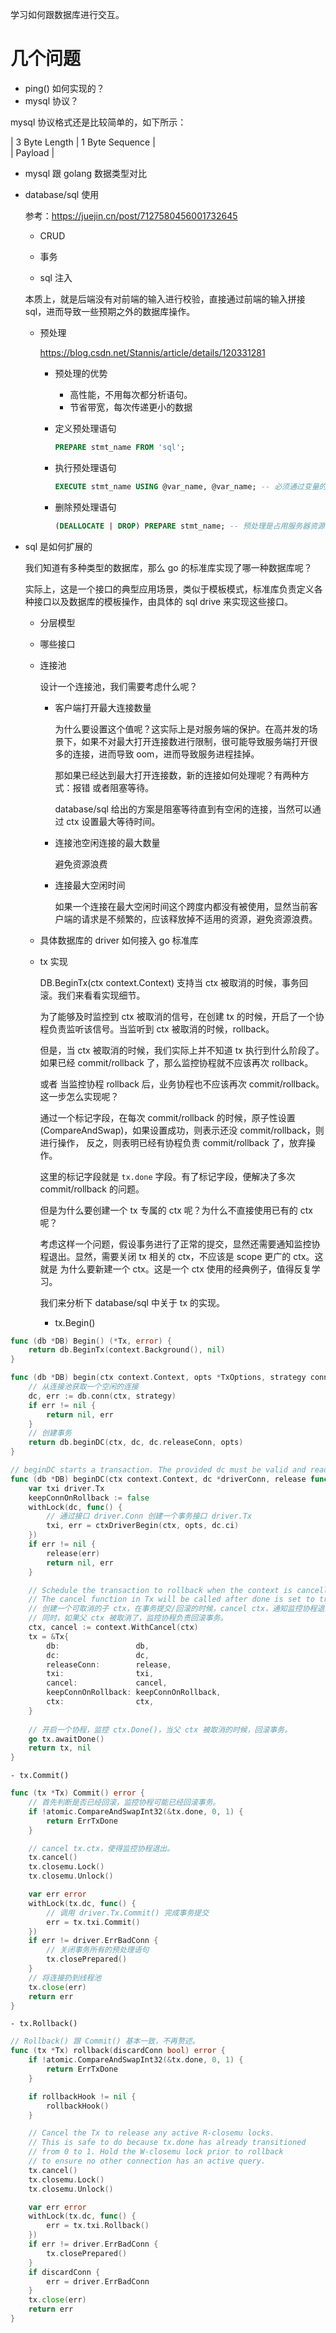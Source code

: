 学习如何跟数据库进行交互。

# 几个问题
- ping() 如何实现的？
- mysql 协议？

mysql 协议格式还是比较简单的，如下所示：

| 3 Byte Length | 1 Byte Sequence |<br>
|           Payload               |

- mysql 跟 golang 数据类型对比

- database/sql 使用
  
  参考：https://juejin.cn/post/7127580456001732645
  
    - CRUD
    - 事务
      
    - sql 注入
      
    本质上，就是后端没有对前端的输入进行校验，直接通过前端的输入拼接 sql，进而导致一些预期之外的数据库操作。
  
    - 预处理
      
      https://blog.csdn.net/Stannis/article/details/120331281
      
      - 预处理的优势
        - 高性能，不用每次都分析语句。
        - 节省带宽，每次传递更小的数据
        
      - 定义预处理语句
        ```sql
        PREPARE stmt_name FROM 'sql';
        ```
      - 执行预处理语句
        ```sql
        EXECUTE stmt_name USING @var_name, @var_name; -- 必须通过变量的方式传参
        ```
      - 删除预处理语句
        ```sql
        (DEALLOCATE | DROP) PREPARE stmt_name; -- 预处理是占用服务器资源的，所以不适用的时候应该尽早释放
        ```

- sql 是如何扩展的

  我们知道有多种类型的数据库，那么 go 的标准库实现了哪一种数据库呢？

  实际上，这是一个接口的典型应用场景，类似于模板模式，标准库负责定义各种接口以及数据库的模板操作，由具体的 sql drive
来实现这些接口。
  
  - 分层模型
  
  - 哪些接口
  
  - 连接池
  
    设计一个连接池，我们需要考虑什么呢？
  
    - 客户端打开最大连接数量
    
      为什么要设置这个值呢？这实际上是对服务端的保护。在高并发的场景下，如果不对最大打开连接数进行限制，很可能导致服务端打开很多的连接，进而导致
      oom，进而导致服务进程挂掉。
      
      那如果已经达到最大打开连接数，新的连接如何处理呢？有两种方式：报错 或者阻塞等待。
      
      database/sql 给出的方案是阻塞等待直到有空闲的连接，当然可以通过 ctx 设置最大等待时间。
      
    - 连接池空闲连接的最大数量
      
      避免资源浪费
      
    - 连接最大空闲时间
  
      如果一个连接在最大空闲时间这个跨度内都没有被使用，显然当前客户端的请求是不频繁的，应该释放掉不适用的资源，避免资源浪费。
  

  - 具体数据库的 driver 如何接入 go 标准库
  
  - tx 实现
    
    DB.BeginTx(ctx context.Context) 支持当 ctx 被取消的时候，事务回滚。我们来看看实现细节。
  
    为了能够及时监控到 ctx 被取消的信号，在创建 tx 的时候，开启了一个协程负责监听该信号。当监听到 ctx 被取消的时候，rollback。
  
    但是，当 ctx 被取消的时候，我们实际上并不知道 tx 执行到什么阶段了。如果已经 commit/rollback 了，那么监控协程就不应该再次 rollback。
  
    或者 当监控协程 rollback 后，业务协程也不应该再次 commit/rollback。这一步怎么实现呢？
  
    通过一个标记字段，在每次 commit/rollback 的时候，原子性设置(CompareAndSwap)，如果设置成功，则表示还没 commit/rollback，则进行操作，
    反之，则表明已经有协程负责 commit/rollback 了，放弃操作。
    
    这里的标记字段就是 `tx.done` 字段。有了标记字段，便解决了多次 commit/rollback 的问题。
  
    但是为什么要创建一个 tx 专属的 ctx 呢？为什么不直接使用已有的 ctx 呢？
  
    考虑这样一个问题，假设事务进行了正常的提交，显然还需要通知监控协程退出。显然，需要关闭 tx 相关的 ctx，不应该是 scope 更广的 ctx。这就是
    为什么要新建一个 ctx。这是一个 ctx 使用的经典例子，值得反复学习。
    
    我们来分析下 database/sql 中关于 tx 的实现。
  
    - tx.Begin()
```go
func (db *DB) Begin() (*Tx, error) {
	return db.BeginTx(context.Background(), nil)
}

func (db *DB) begin(ctx context.Context, opts *TxOptions, strategy connReuseStrategy) (tx *Tx, err error) {
	// 从连接池获取一个空闲的连接
	dc, err := db.conn(ctx, strategy)
	if err != nil {
		return nil, err
	}
	// 创建事务
	return db.beginDC(ctx, dc, dc.releaseConn, opts)
}

// beginDC starts a transaction. The provided dc must be valid and ready to use.
func (db *DB) beginDC(ctx context.Context, dc *driverConn, release func(error), opts *TxOptions) (tx *Tx, err error) {
	var txi driver.Tx
	keepConnOnRollback := false
	withLock(dc, func() {
		// 通过接口 driver.Conn 创建一个事务接口 driver.Tx
		txi, err = ctxDriverBegin(ctx, opts, dc.ci)
	})
	if err != nil {
		release(err)
		return nil, err
	}

	// Schedule the transaction to rollback when the context is cancelled.
	// The cancel function in Tx will be called after done is set to true.
	// 创建一个可取消的子 ctx，在事务提交/回滚的时候，cancel ctx，通知监控协程退出。
	// 同时，如果父 ctx 被取消了，监控协程负责回滚事务。
	ctx, cancel := context.WithCancel(ctx)
	tx = &Tx{
		db:                 db,
		dc:                 dc,
		releaseConn:        release,
		txi:                txi,
		cancel:             cancel,
		keepConnOnRollback: keepConnOnRollback,
		ctx:                ctx,
	}
	
	// 开启一个协程，监控 ctx.Done()，当父 ctx 被取消的时候，回滚事务。
	go tx.awaitDone()
	return tx, nil
}
```
  
    - tx.Commit()
```go
func (tx *Tx) Commit() error {
	// 首先判断是否已经回滚，监控协程可能已经回滚事务。
	if !atomic.CompareAndSwapInt32(&tx.done, 0, 1) {
		return ErrTxDone
	}

	// cancel tx.ctx，使得监控协程退出。
	tx.cancel()
	tx.closemu.Lock()
	tx.closemu.Unlock()

	var err error
	withLock(tx.dc, func() {
		// 调用 driver.Tx.Commit() 完成事务提交
		err = tx.txi.Commit()
	})
	if err != driver.ErrBadConn {
		// 关闭事务所有的预处理语句
		tx.closePrepared()
	}
	// 将连接扔到线程池
	tx.close(err)
	return err
}
```
    - tx.Rollback()
```go
// Rollback() 跟 Commit() 基本一致，不再赘述。
func (tx *Tx) rollback(discardConn bool) error {
	if !atomic.CompareAndSwapInt32(&tx.done, 0, 1) {
		return ErrTxDone
	}

	if rollbackHook != nil {
		rollbackHook()
	}

	// Cancel the Tx to release any active R-closemu locks.
	// This is safe to do because tx.done has already transitioned
	// from 0 to 1. Hold the W-closemu lock prior to rollback
	// to ensure no other connection has an active query.
	tx.cancel()
	tx.closemu.Lock()
	tx.closemu.Unlock()

	var err error
	withLock(tx.dc, func() {
		err = tx.txi.Rollback()
	})
	if err != driver.ErrBadConn {
		tx.closePrepared()
	}
	if discardConn {
		err = driver.ErrBadConn
	}
	tx.close(err)
	return err
}
```

